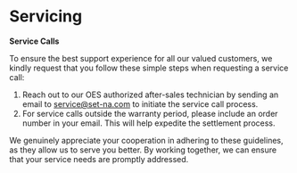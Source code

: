# Servicing

**Service Calls**

To ensure the best support experience for all our valued customers, we kindly request that you follow these simple steps when requesting a service call:

1. Reach out to our OES authorized after-sales technician by sending an email to [service@set-na.com](mailto:service@set-na.com) to initiate the service call process.
2. For service calls outside the warranty period, please include an order number in your email. This will help expedite the settlement process.

We genuinely appreciate your cooperation in adhering to these guidelines, as they allow us to serve you better. By working together, we can ensure that your service needs are promptly addressed.
